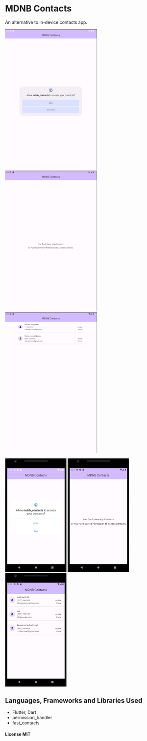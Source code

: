 # MDNB Contacts

An alternative to in-device contacts app.

<p float="left">
  <img src="./readme/image-big-1.png" width="300"/>
  <img src="./readme/image-big-2.png" width="300"/>
  <img src="./readme/image-big-3.png" width="300"/>
</p>
<p float="left">
  <img src="./readme/image-small-1.png" width="200" />
  <img src="./readme/image-small-2.png" width="200" />
  <img src="./readme/image-small-3.png" width="200" />
</p>

## Languages, Frameworks and Libraries Used

- Flutter, Dart
- permission_handler
- fast_contacts

#### License MIT
